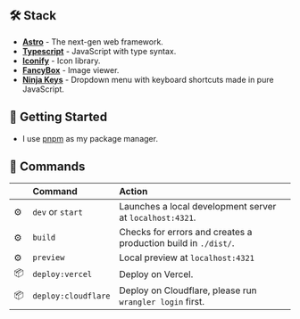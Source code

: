 
## 🛠️ Stack

- [**Astro**](https://astro.build/) - The next-gen web framework.
- [**Typescript**](https://www.typescriptlang.org/) - JavaScript with type syntax.
- [**Iconify**](https://iconify.design/) - Icon library.
- [**FancyBox**](https://fancyapps.com/fancybox/3/) - Image viewer.
- [**Ninja Keys**](https://github.com/ssleptsov/ninja-keys) - Dropdown menu with keyboard shortcuts made in pure JavaScript.

## 🚀 Getting Started


- I use [pnpm](https://pnpm.io/installation) as my package manager.


## 🧞 Commands

|     | Command         | Action                                                                       |
| :-- | :-------------- | :--------------------------------------------------------------------------- |
| ⚙️  | `dev` or `start` | Launches a local development server at `localhost:4321`.                   |
| ⚙️  | `build`         | Checks for errors and creates a production build in `./dist/`. |
| ⚙️  | `preview`       | Local preview at `localhost:4321`                                       |
| 📦  | `deploy:vercel`         | Deploy on Vercel.                           |
| 📦 | `deploy:cloudflare`       | Deploy on Cloudflare, please run `wrangler login` first.                                           |                                |





